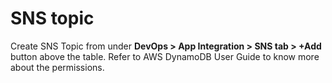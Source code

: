 # SNS topic

Create SNS Topic from under **DevOps > App Integration > SNS tab > +Add** button above the table. Refer to AWS DynamoDB User Guide to know more about the permissions.
